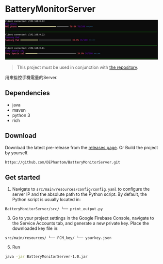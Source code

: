 # BatteryMonitorServer

![Logo](https://github.com/DEPhantom/BatteryMonitorServer/blob/main/img/cli-picture.jpg)

> This project must be used in conjunction with [the repository](https://github.com/DEPhantom/BatteryMonitorServer).

用來監控手機電量的Server.

## Dependencies 
* java
* maven
* python 3
* rich

## Download
Download the latest pre-release from the [releases page](https://github.com/DEPhantom/BatteryMonitor/releases/tag/Pre-release).
Or
Build the project by yourself.

```sh
https://github.com/DEPhantom/BatteryMonitorServer.git
```

## Get started

1. Navigate to
`src/main/resources/config/config.yaml`
to configure the server IP and the absolute path to the Python script.
By default, the Python script is usually located in:
```text
BatteryMonitorServer/src/ └── print_output.py
```
3. Go to your project settings in the Google Firebase Console,
navigate to the Service Accounts tab, and generate a new private key.
Place the downloaded key file in:
```plaintext
src/main/resources/ └── FCM_key/ └── yourkey.json
```
5. Run
```sh
java -jar BatteryMonitorServer-1.0.jar
```
